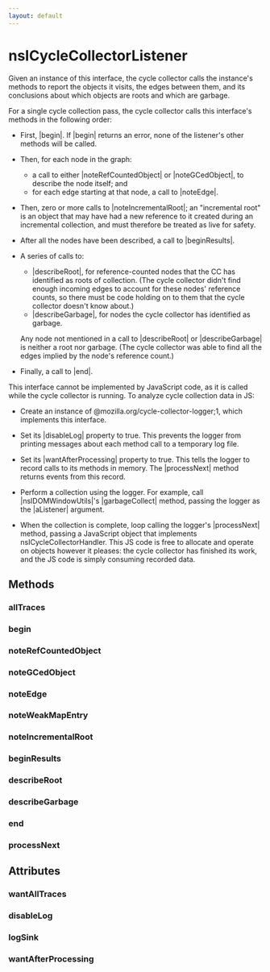 ```yaml
---
layout: default
---
```


# nsICycleCollectorListener #

Given an instance of this interface, the cycle collector calls the instance's
methods to report the objects it visits, the edges between them, and its
conclusions about which objects are roots and which are garbage.

For a single cycle collection pass, the cycle collector calls this
interface's methods in the following order:

- First, |begin|. If |begin| returns an error, none of the listener's other
  methods will be called.

- Then, for each node in the graph:
  - a call to either |noteRefCountedObject| or |noteGCedObject|, to describe
    the node itself; and
  - for each edge starting at that node, a call to |noteEdge|.

- Then, zero or more calls to |noteIncrementalRoot|; an "incremental
  root" is an object that may have had a new reference to it created
  during an incremental collection, and must therefore be treated as
  live for safety.

- After all the nodes have been described, a call to |beginResults|.

- A series of calls to:
  - |describeRoot|, for reference-counted nodes that the CC has identified as
    roots of collection. (The cycle collector didn't find enough incoming
    edges to account for these nodes' reference counts, so there must be code
    holding on to them that the cycle collector doesn't know about.)
  - |describeGarbage|, for nodes the cycle collector has identified as garbage.

  Any node not mentioned in a call to |describeRoot| or |describeGarbage| is
  neither a root nor garbage. (The cycle collector was able to find all the
  edges implied by the node's reference count.)

- Finally, a call to |end|.


This interface cannot be implemented by JavaScript code, as it is called
while the cycle collector is running. To analyze cycle collection data in JS:

- Create an instance of @mozilla.org/cycle-collector-logger;1, which
  implements this interface.

- Set its |disableLog| property to true. This prevents the logger from
  printing messages about each method call to a temporary log file.

- Set its |wantAfterProcessing| property to true. This tells the logger
  to record calls to its methods in memory. The |processNext| method
  returns events from this record.

- Perform a collection using the logger. For example, call
  |nsIDOMWindowUtils|'s |garbageCollect| method, passing the logger as
  the |aListener| argument.

- When the collection is complete, loop calling the logger's
  |processNext| method, passing a JavaScript object that implements
  nsICycleCollectorHandler. This JS code is free to allocate and operate
  on objects however it pleases: the cycle collector has finished its
  work, and the JS code is simply consuming recorded data.


## Methods ##

### allTraces ###

### begin ###

### noteRefCountedObject ###

### noteGCedObject ###

### noteEdge ###

### noteWeakMapEntry ###

### noteIncrementalRoot ###

### beginResults ###

### describeRoot ###

### describeGarbage ###

### end ###

### processNext ###

## Attributes ##

### wantAllTraces ###

### disableLog ###

### logSink ###

### wantAfterProcessing ###
